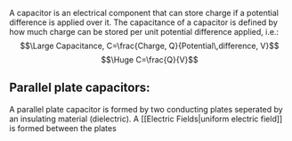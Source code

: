 A capacitor is an electrical component that can store charge if a potential difference is applied over it. The capacitance of a capacitor is defined by how much charge can be stored per unit potential difference applied, i.e.:
$$\Large Capacitance, C=\frac{Charge, Q}{Potential\,difference, V}$$
$$\Huge C=\frac{Q}{V}$$

## Parallel plate capacitors:

A parallel plate capacitor is formed by two conducting plates seperated by an insulating material (dielectric). A [[Electric Fields|uniform electric field]] is formed between the plates 